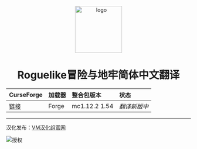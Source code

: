<div align="center"> 
   <img height="128px" width="128px" alt="logo" src="https://media.forgecdn.net/avatars/thumbnails/624/209/256/256/638019669339046128.png"/> 
   <h1>Roguelike冒险与地牢简体中文翻译</h1>
</div>

CurseForge|加载器|整合包版本|状态
:-|:-|:-|:-
[链接](https://www.curseforge.com/minecraft/modpacks/roguelike-adventures-and-dungeons)|Forge|mc1.12.2 1.54|*翻译新版中*|

---

汉化发布：[VM汉化组官网](https://vmct-cn.top/modpacks/rad)

![授权](https://vmct-cn.top/imgs/rad.png)

